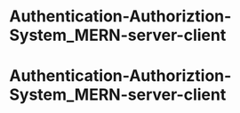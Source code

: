# Authentication-Authoriztion-System_MERN-server-client
# Authentication-Authoriztion-System_MERN-server-client
